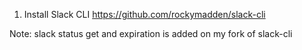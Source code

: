 1. Install Slack CLI https://github.com/rockymadden/slack-cli

Note: slack status get and expiration is added on my fork of slack-cli
